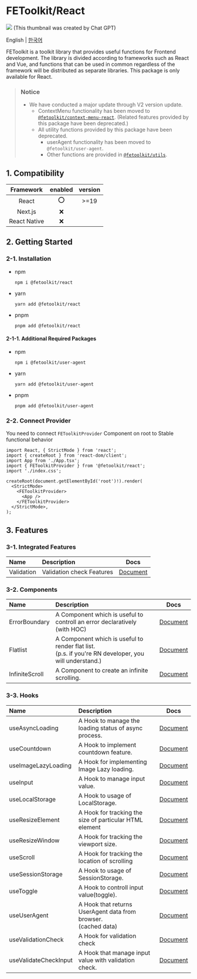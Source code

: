 # FEToolkit/React

![](https://fejumvuajiwc28287693.gcdn.ntruss.com/fetoolkit/fetoolkit_thumbnail.png)
(This thumbnail was created by Chat GPT)

English | [한국어](https://github.com/minwoo129/fetoolkit/blob/master/packages/react/README_kr.md)

FEToolkit is a toolkit library that provides useful functions for Frontend development. The library is divided according to frameworks such as React and Vue, and functions that can be used in common regardless of the framework will be distributed as separate libraries.
This package is only available for React.

> ### Notice
>
> - We have conducted a major update through V2 version update.
>   - ContextMenu functionality has been moved to [`@fetoolkit/context-menu-react`](../context-menu-react/). (Related features provided by this package have been deprecated.)
>   - All utility functions provided by this package have been deprecated.
>     - userAgent functionality has been moved to `@fetoolkit/user-agent`.
>     - Other functions are provided in [`@fetoolkit/utils`](../utils/).

## 1. Compatibility

|  Framework   | enabled | version |
| :----------: | :-----: | :-----: |
|    React     |   ⭕    |  >=19   |
|   Next.js    |   ❌    |         |
| React Native |   ❌    |         |

## 2. Getting Started

### 2-1. Installation

- npm
  ```
  npm i @fetoolkit/react
  ```
- yarn
  ```
  yarn add @fetoolkit/react
  ```
- pnpm
  ```
  pnpm add @fetoolkit/react
  ```

#### 2-1-1. Additional Required Packages

- npm
  ```
  npm i @fetoolkit/user-agent
  ```
- yarn
  ```
  yarn add @fetoolkit/user-agent
  ```
- pnpm
  ```
  pnpm add @fetoolkit/user-agent
  ```

### 2-2. Connect Provider

You need to connect `FEToolkitProvider` Component on root to Stable functional behavior

```tsx
import React, { StrictMode } from 'react';
import { createRoot } from 'react-dom/client';
import App from './App.tsx';
import { FEToolkitProvider } from '@fetoolkit/react';
import './index.css';

createRoot(document.getElementById('root')!).render(
  <StrictMode>
    <FEToolkitProvider>
      <App />
    </FEToolkitProvider>
  </StrictMode>,
);
```

## 3. Features

### 3-1. Integrated Features

| Name       | Description               |                   Docs                   |
| :--------- | :------------------------ | :--------------------------------------: |
| Validation | Validation check Features | [Document](./docs/en/validationcheck.md) |

### 3-2. Components

| Name           | Description                                                                                             |                       Docs                        |
| :------------- | :------------------------------------------------------------------------------------------------------ | :-----------------------------------------------: |
| ErrorBoundary  | A Component which is useful to controll an error declaratively<br>(with HOC)                            | [Document](./docs/en/component_errorboundary.md)  |
| Flatlist       | A Component which is useful to render flat list.<br>(p.s. if you're RN developer, you will understand.) |    [Document](./docs/en/component_flatlist.md)    |
| InfiniteScroll | A Component to create an infinite scrolling.                                                            | [Document](./docs/en/component_infinitescroll.md) |

### 3-3. Hooks

| Name                  | Description                                                        |                        Docs                         |
| :-------------------- | :----------------------------------------------------------------- | :-------------------------------------------------: |
| useAsyncLoading       | A Hook to manage the loading status of async <br>process.          |    [Document](./docs/en/hook_useasyncloading.md)    |
| useCountdown          | A Hook to implement countdown feature.                             |     [Document](./docs/en/hook_usecountdown.md)      |
| useImageLazyLoading   | A Hook for implementing Image Lazy loading.                        |  [Document](./docs/en/hook_useimagelazyloading.md)  |
| useInput              | A Hook to manage input value.                                      |       [Document](./docs/en/hook_useinput.md)        |
| useLocalStorage       | A Hook to usage of LocalStorage.                                   |    [Document](./docs/en/hook_uselocalstorage.md)    |
| useResizeElement      | A Hook for tracking the size of particular HTML element            |   [Document](./docs/en/hook_useresizeelement.md)    |
| useResizeWindow       | A Hook for tracking the viewport size.                             |    [Document](./docs/en/hook_useresizewindow.md)    |
| useScroll             | A Hook for tracking the location of scrolling                      |       [Document](./docs/en/hook_usescroll.md)       |
| useSessionStorage     | A Hook to usage of SessionStorage.                                 |   [Document](./docs/en/hook_usesessionstorage.md)   |
| useToggle             | A Hook to controll input value(toggle).                            |       [Document](./docs/en/hook_usetoggle.md)       |
| useUserAgent          | A Hook that returns UserAgent data from browser. <br>(cached data) |     [Document](./docs/en/hook_useuseragent.md)      |
| useValidationCheck    | A Hook for validation check                                        |  [Document](./docs/en/hook_usevalidationcheck.md)   |
| useValidateCheckInput | A Hook that manage input value with validation check.              | [Document](./docs/en/hook_usevalidatecheckinput.md) |
